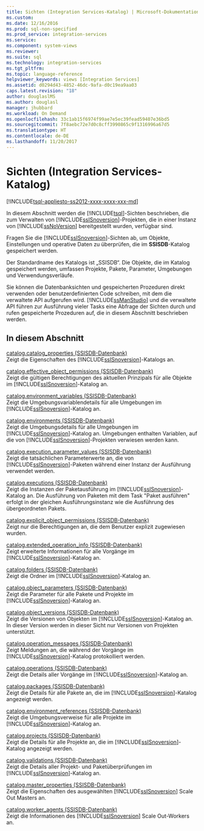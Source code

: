 ```yaml
---
title: Sichten (Integration Services-Katalog) | Microsoft-Dokumentation
ms.custom: 
ms.date: 12/16/2016
ms.prod: sql-non-specified
ms.prod_service: integration-services
ms.service: 
ms.component: system-views
ms.reviewer: 
ms.suite: sql
ms.technology: integration-services
ms.tgt_pltfrm: 
ms.topic: language-reference
helpviewer_keywords: views [Integration Services]
ms.assetid: d0294d43-4852-46dc-9afa-d0c19ea9aa03
caps.latest.revision: "18"
author: douglaslMS
ms.author: douglasl
manager: jhubbard
ms.workload: On Demand
ms.openlocfilehash: 33c1ab15f6974f99ae7e5ec39fead59407e36bd5
ms.sourcegitcommit: 7f8aebc72e7d0c8cff3990865c9f1316996a67d5
ms.translationtype: HT
ms.contentlocale: de-DE
ms.lasthandoff: 11/20/2017
---
```

# <a name="views-integration-services-catalog"></a>Sichten (Integration Services-Katalog)
[!INCLUDE[tsql-appliesto-ss2012-xxxx-xxxx-xxx-md](../../includes/tsql-appliesto-ss2012-xxxx-xxxx-xxx-md.md)]

  In diesem Abschnitt werden die [!INCLUDE[tsql](../../includes/tsql-md.md)]-Sichten beschrieben, die zum Verwalten von [!INCLUDE[ssISnoversion](../../includes/ssisnoversion-md.md)]-Projekten, die in einer Instanz von [!INCLUDE[ssNoVersion](../../includes/ssnoversion-md.md)] bereitgestellt wurden, verfügbar sind.  
  
 Fragen Sie die [!INCLUDE[ssISnoversion](../../includes/ssisnoversion-md.md)]-Sichten ab, um Objekte, Einstellungen und operative Daten zu überprüfen, die im **SSISDB**-Katalog gespeichert werden.  
  
 Der Standardname des Katalogs ist „SSISDB“. Die Objekte, die im Katalog gespeichert werden, umfassen Projekte, Pakete, Parameter, Umgebungen und Verwendungsverläufe.  
  
 Sie können die Datenbanksichten und gespeicherten Prozeduren direkt verwenden oder benutzerdefinierten Code schreiben, mit dem die verwaltete API aufgerufen wird. [!INCLUDE[ssManStudio](../../includes/ssmanstudio-md.md)] und die verwaltete API führen zur Ausführung vieler Tasks eine Abfrage der Sichten durch und rufen gespeicherte Prozeduren auf, die in diesem Abschnitt beschrieben werden.  
  
## <a name="in-this-section"></a>In diesem Abschnitt  
 [catalog.catalog_properties &#40;SSISDB-Datenbank&#41;](../../integration-services/system-views/catalog-catalog-properties-ssisdb-database.md)  
 Zeigt die Eigenschaften des [!INCLUDE[ssISnoversion](../../includes/ssisnoversion-md.md)]-Katalogs an.  
  
 [catalog.effective_object_permissions &#40;SSISDB-Datenbank&#41;](../../integration-services/system-views/catalog-effective-object-permissions-ssisdb-database.md)  
 Zeigt die gültigen Berechtigungen des aktuellen Prinzipals für alle Objekte im [!INCLUDE[ssISnoversion](../../includes/ssisnoversion-md.md)]-Katalog an.  
  
 [catalog.environment_variables &#40;SSISDB-Datenbank&#41;](../../integration-services/system-views/catalog-environment-variables-ssisdb-database.md)  
 Zeigt die Umgebungsvariablendetails für alle Umgebungen im [!INCLUDE[ssISnoversion](../../includes/ssisnoversion-md.md)]-Katalog an.  
  
 [catalog.environments &#40;SSISDB-Datenbank&#41;](../../integration-services/system-views/catalog-environments-ssisdb-database.md)  
 Zeigt die Umgebungsdetails für alle Umgebungen im [!INCLUDE[ssISnoversion](../../includes/ssisnoversion-md.md)]-Katalog an. Umgebungen enthalten Variablen, auf die von [!INCLUDE[ssISnoversion](../../includes/ssisnoversion-md.md)]-Projekten verwiesen werden kann.  
  
 [catalog.execution_parameter_values &#40;SSISDB-Datenbank&#41;](../../integration-services/system-views/catalog-execution-parameter-values-ssisdb-database.md)  
 Zeigt die tatsächlichen Parameterwerte an, die von [!INCLUDE[ssISnoversion](../../includes/ssisnoversion-md.md)]-Paketen während einer Instanz der Ausführung verwendet werden.  
  
 [catalog.executions &#40;SSISDB-Datenbank&#41;](../../integration-services/system-views/catalog-executions-ssisdb-database.md)  
 Zeigt die Instanzen der Paketausführung im [!INCLUDE[ssISnoversion](../../includes/ssisnoversion-md.md)]-Katalog an. Die Ausführung von Paketen mit dem Task "Paket ausführen" erfolgt in der gleichen Ausführungsinstanz wie die Ausführung des übergeordneten Pakets.  
  
 [catalog.explicit_object_permissions &#40;SSISDB-Datenbank&#41;](../../integration-services/system-views/catalog-explicit-object-permissions-ssisdb-database.md)  
 Zeigt nur die Berechtigungen an, die dem Benutzer explizit zugewiesen wurden.  
  
 [catalog.extended_operation_info &#40;SSISDB-Datenbank&#41;](../../integration-services/system-views/catalog-extended-operation-info-ssisdb-database.md)  
 Zeigt erweiterte Informationen für alle Vorgänge im [!INCLUDE[ssISnoversion](../../includes/ssisnoversion-md.md)]-Katalog an.  
  
 [catalog.folders &#40;SSISDB-Datenbank&#41;](../../integration-services/system-views/catalog-folders-ssisdb-database.md)  
 Zeigt die Ordner im [!INCLUDE[ssISnoversion](../../includes/ssisnoversion-md.md)]-Katalog an.  
  
 [catalog.object_parameters &#40;SSISDB-Datenbank&#41;](../../integration-services/system-views/catalog-object-parameters-ssisdb-database.md)  
 Zeigt die Parameter für alle Pakete und Projekte im [!INCLUDE[ssISnoversion](../../includes/ssisnoversion-md.md)]-Katalog an.  
  
 [catalog.object_versions &#40;SSISDB-Datenbank&#41;](../../integration-services/system-views/catalog-object-versions-ssisdb-database.md)  
 Zeigt die Versionen von Objekten im [!INCLUDE[ssISnoversion](../../includes/ssisnoversion-md.md)]-Katalog an. In dieser Version werden in dieser Sicht nur Versionen von Projekten unterstützt.  
  
 [catalog.operation_messages &#40;SSISDB-Datenbank&#41;](../../integration-services/system-views/catalog-operation-messages-ssisdb-database.md)  
 Zeigt Meldungen an, die während der Vorgänge im [!INCLUDE[ssISnoversion](../../includes/ssisnoversion-md.md)]-Katalog protokolliert werden.  
  
 [catalog.operations &#40;SSISDB-Datenbank&#41;](../../integration-services/system-views/catalog-operations-ssisdb-database.md)  
 Zeigt die Details aller Vorgänge im [!INCLUDE[ssISnoversion](../../includes/ssisnoversion-md.md)]-Katalog an.  
  
 [catalog.packages &#40;SSISDB-Datenbank&#41;](../../integration-services/system-views/catalog-packages-ssisdb-database.md)  
 Zeigt die Details für alle Pakete an, die im [!INCLUDE[ssISnoversion](../../includes/ssisnoversion-md.md)]-Katalog angezeigt werden.  
  
 [catalog.environment_references &#40;SSISDB-Datenbank&#41;](../../integration-services/system-views/catalog-environment-references-ssisdb-database.md)  
 Zeigt die Umgebungsverweise für alle Projekte im [!INCLUDE[ssISnoversion](../../includes/ssisnoversion-md.md)]-Katalog an.  
  
 [catalog.projects &#40;SSISDB-Datenbank&#41;](../../integration-services/system-views/catalog-projects-ssisdb-database.md)  
 Zeigt die Details für alle Projekte an, die im [!INCLUDE[ssISnoversion](../../includes/ssisnoversion-md.md)]-Katalog angezeigt werden.  
  
 [catalog.validations &#40;SSISDB-Datenbank&#41;](../../integration-services/system-views/catalog-validations-ssisdb-database.md)  
 Zeigt die Details aller Projekt- und Paketüberprüfungen im [!INCLUDE[ssISnoversion](../../includes/ssisnoversion-md.md)]-Katalog an.  
  
[catalog.master_properties &#40;SSISDB-Datenbank&#41;](../../integration-services/system-views/catalog-master-properties-ssisdb-database.md)  
Zeigt die Eigenschaften des ausgewählten [!INCLUDE[ssISnoversion](../../includes/ssisnoversion-md.md)] Scale Out Masters an.

[catalog.worker_agents &#40;SSISDB-Datenbank&#41;](../../integration-services/system-views/catalog-worker-agents-ssisdb-database.md)  
Zeigt die Informationen des [!INCLUDE[ssISnoversion](../../includes/ssisnoversion-md.md)] Scale Out-Workers an.  
